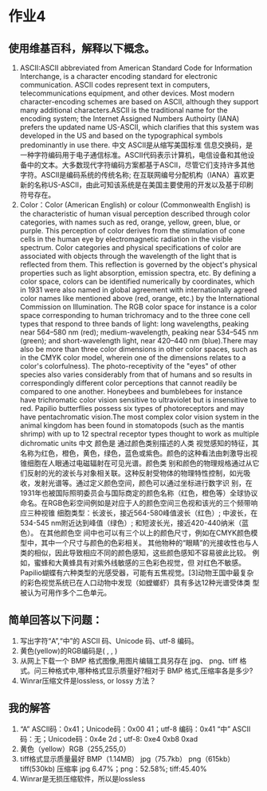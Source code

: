 # 作业4
## 使用维基百科，解释以下概念。
1. ASCII:ASCII abbreviated from American Standard Code for Information Interchange, is a character encoding standard for 
electronic communication. ASCII codes represent text in computers, telecommunications equipment, and other devices. Most modern 
character-encoding schemes are based on ASCII, although they support many additional characters.ASCII is the traditional name 
for the encoding system; the Internet Assigned Numbers Authoirty (IANA) prefers the updated name US-ASCII, which clarifies that 
this system was developed in the US and based on the typographical symbols predominantly in use there.  中文 ASCII是从缩写美国标准
信息交换码，是一种字符编码用于电子通信标准。ASCII代码表示计算机，电信设备和其他设备中的文本。大多数现代字符编码方案都基于ASCII，尽管它们支持许多其他
字符。ASCII是编码系统的传统名称; 在互联网编号分配机构（IANA）喜欢更新的名称US-ASCII，由此可知该系统是在美国主要使用的开发以及基于印刷符号存在。
2. Color：Color (American English) or colour (Commonwealth English) is the characteristic of human visual perception described 
through color categories, with names such as red, orange, yellow, green, blue, or purple. This perception of color derives from 
the stimulation of cone cells in the human eye by electromagnetic radiation in the visible spectrum. Color categories and 
physical specifications of color are associated with objects through the wavelength of the light that is reflected from them. 
This reflection is governed by the object's physical properties such as light absorption, emission spectra, etc.
By defining a color space, colors can be identified numerically by coordinates, which in 1931 were also named in global 
agreement with internationally agreed color names like mentioned above (red, orange, etc.) by the International Commission on 
Illumination. The RGB color space for instance is a color space corresponding to human trichromacy and to the three cone cell 
types that respond to three bands of light: long wavelengths, peaking near 564–580 nm (red); medium-wavelength, peaking near 
534–545 nm (green); and short-wavelength light, near 420–440 nm (blue).There may also be more than three color dimensions in 
other color spaces, such as in the CMYK color model, wherein one of the dimensions relates to a color's colorfulness).
The photo-receptivity of the "eyes" of other species also varies considerably from that of humans and so results in correspondingly 
different color perceptions that cannot readily be compared to one another. Honeybees and bumblebees for instance have trichromatic 
color vision sensitive to ultraviolet but is insensitive to red. Papilio butterflies possess six types of photoreceptors and may 
have pentachromatic vision.The most complex color vision system in the animal kingdom has been found in stomatopods (such as the 
mantis shrimp) with up to 12 spectral receptor types thought to work as multiple dichromatic units  中文  颜色是
通过颜色类别描述的人类 视觉感知的特征，其名称为红色，橙色，黄色，绿色，蓝色或紫色。颜色的这种看法由刺激导出视锥细胞在人眼通过电磁辐射在可见光谱。颜色类
别和颜色的物理规格通过从它们反射的光的波长与对象相关联。这种反射受物体的物理特性控制，如光吸收，发射光谱等。通过定义颜色空间，颜色可以通过坐标进行数字识
别，在1931年也被国际照明委员会与国际商定的颜色名称（红色，橙色等）全球协议命名。在RGB色彩空间例如是对应于人的颜色空间三色视和该光的三个频带响应三种视锥
细胞类型：长波长，接近564-580峰值波长（红色）; 中波长，在534-545 nm附近达到峰值（绿色）; 和短波长光，接近420-440纳米（蓝色）。 在其他颜色空
间中也可以有三个以上的颜色尺寸，例如在CMYK颜色模型中，其中一个尺寸与颜色的色彩相关。
其他物种的“眼睛”的光接收性也与人类的相似，因此导致相应不同的颜色感知，这些颜色感知不容易彼此比较。 例如，蜜蜂和大黄蜂具有对紫外线敏感的三色彩色视觉，但
对红色不敏感。 Papilio蝴蝶有六种类型的光感受器，可能有五焦视觉。[3]动物王国中最复杂的彩色视觉系统已在人口动物中发现（如螳螂虾）具有多达12种光谱受体类
型被认为可用作多个二色单元。
## 简单回答以下问题：
1. 写出字符“A”,“中”的 ASCII 码、Unicode 码、utf-8 编码。
2. 黄色(yellow)的RGB编码是( , , )
3. 从网上下载一个 BMP 格式图像,用图片编辑工具另存在 jpg、 png、tiff 格式。问三种格式中,哪种格式显示质量好?相对于
BMP 格式,压缩率各是多少?
4. Winrar压缩文件是lossless, or lossy 方法？
## 我的解答
1. “A” ASCII码：0x41；Unicode码：0x00 41；utf-8 编码：0x41
“中” ASCII码：无；Unicode码：0x4e 2d；utf-8: 0xe4 0xb8 0xad
2. 黄色（yellow）RGB（255,255,0）
3. tiff格式显示质量最好
BMP（1.14MB） jpg（75.7kb） png（615kb） tiff(530kb)
压缩率  jpg 6.47%；png：52.58%; tiff:45.40%
4. Winrar是无损压缩软件，所以是lossless
